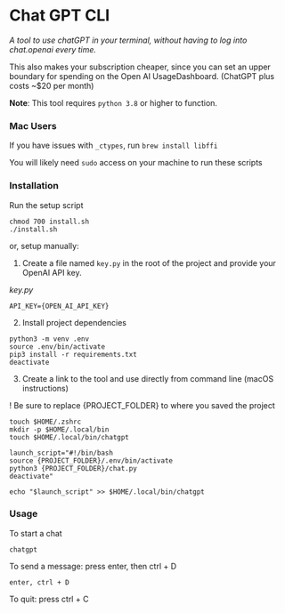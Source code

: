 # Chat GPT CLI
 
_A tool to use chatGPT in your terminal, without having to log into chat.openai every time._

This also makes your subscription cheaper, since you can set an upper boundary for spending on the Open AI UsageDashboard. (ChatGPT plus costs ~$20 per month)

**Note**: This tool requires `python 3.8` or higher to function.


### Mac Users

If you have issues with `_ctypes`, run `brew install libffi`

You will likely need `sudo` access on your machine to run these scripts

### Installation

Run the setup script

```
chmod 700 install.sh
./install.sh
```

or, setup manually:

1. Create a file named `key.py` in the root of the project and provide your OpenAI API key.

_key.py_

```
API_KEY={OPEN_AI_API_KEY}
```

2. Install project dependencies

```
python3 -m venv .env
source .env/bin/activate
pip3 install -r requirements.txt
deactivate
```

3. Create a link to the tool and use directly from command line (macOS instructions)

! Be sure to replace {PROJECT_FOLDER} to where you saved the project

```
touch $HOME/.zshrc
mkdir -p $HOME/.local/bin
touch $HOME/.local/bin/chatgpt

launch_script="#!/bin/bash
source {PROJECT_FOLDER}/.env/bin/activate
python3 {PROJECT_FOLDER}/chat.py
deactivate"

echo "$launch_script" >> $HOME/.local/bin/chatgpt
```

### Usage

To start a chat

```
chatgpt
```

To send a message: press enter, then ctrl + D

```
enter, ctrl + D
```

To quit: press ctrl + C
